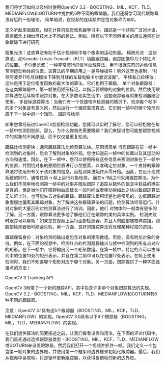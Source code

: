 我们将学习如何以及何时使用OpenCV 3.2 - BOOSTING，MIL，KCF，TLD，MEDIANFLOW和GOTURN中提供的6种不同的跟踪器。我们还将学习现代跟踪算法背后的一般理论。
简单地说，在视频的连续帧中定位对象称为`跟踪`。

定义听起来很直观，但在计算机视觉和机器学习中，跟踪是一个非常广泛的术语，涵盖概念上相似但技术上不同的想法。例如，所有以下不同但相关的想法通常在对象跟踪下进行研究

密集光流：这些算法有助于估计视频帧中每个像素的运动矢量。
稀疏光流：这些算法，如Kanade-Lucas-Tomashi（KLT）功能跟踪器，跟踪图像中几个特征点的位置。
卡尔曼滤波：一种非常流行的信号处理算法，用于根据先前的运动信息预测运动物体的位置。该算法的早期应用之一是导弹指导！另外这里也提到，“引导阿波罗11号月球模块下降到月球的车载电脑卡尔曼滤波器”。
平移和凸轮移位：这些是用于定位密度函数的最大值的算法。它们也用于跟踪。
单个对象跟踪器：在这类跟踪器中，第一帧使用矩形标记，以指示要跟踪的对象的位置。然后使用跟踪算法在后续帧中跟踪对象。在大多数现实生活中，这些跟踪器与对象检测器结合使用。
多目标追踪算法：当我们有一个快速物体检测器的情况下，检测每个帧中的多个对象是有意义的，然后运行一个跟踪查找算法，它识别一帧中的哪个矩形对应于下一帧中的一个矩形。
跟踪与检测

如果您曾经玩过OpenCV脸部检测功能，您就可以实时了解它，您可以轻松地在每一帧中检测到脸部。那么，为什么你首先需要跟踪？我们来探讨您可能想跟踪视频中的对象的不同原因，而不仅仅是重复检测。

跟踪比检测更快：通常跟踪算法比检测算法快。原因很简单 当您跟踪在前一帧中检测到的对象时，您会了解到对象的外观。您也知道前一帧中的位置以及其运动的方向和速度。因此，在下一帧中，您可以使用所有这些信息来预测对象在下一帧中的位置，并围绕对象的预期位置进行小型搜索，以准确定位对象。一个良好的跟踪算法将使用所有关于该对象的信息，而检测算法始终从零开始。因此，在设计高效系统的同时，通常在第 n 帧上运行对象检测， 而在n-1帧之间采用跟踪算法。为什么我们不简单地检测第一帧中的对象并随后跟踪？追踪从额外的信息中获益的确实是真的，但是当他们在障碍物后面延长一段时间或者移动得如此之快以致跟踪算法无法赶上时，也可能失去对象的跟踪。跟踪算法累积误差也是常见的，边框跟踪对象慢慢地偏离其跟踪对象。为了解决这些跟踪算法的问题，检测算法经常运行。针对对象的大量示例对检测算法进行了培训。因此，他们 对物体的一般类有更多的了解。另一方面，跟踪算法更多地了解他们正在跟踪的类的具体实例。
检测失败时跟踪可以帮助：如果您在视频上运行面部检测器，并且人的脸部被物体遮挡，则脸部检测器很可能会失败。另一方面，良好的跟踪算法将处理某种程度的遮挡。


跟踪保留身份：对象检测的输出是包含对象的矩形数组。但是，没有附加对象的身份。例如，在下面的视频中，检测红点的检测器将输出与帧中检测到的所有点对应的矩形。在下一帧中，它将输出另一个矩形数组。在第一帧中，特定的点可以由阵列中的位置10处的矩形表示，并且在第二帧中可以在位置17处表示。在帧上使用检测时，我们不知道哪个矩形对应于哪个对象。另一方面，跟踪提供了一种字面连接点的方法！

OpenCV 3 Tracking API

OpenCV 3附带了一个新的跟踪API，其中包含许多单个对象跟踪算法的实现。OpenCV 3.2 - BOOSTING，MIL，KCF，TLD，MEDIANFLOW和GOTURN有6种不同的跟踪器。

注意：OpenCV 3.1具有这5个跟踪器（BOOSTING，MIL，KCF，TLD，MEDIANFLOW）的实现。OpenCV 3.0具有以下4个跟踪器（BOOSTING，MIL，TLD，MEDIANFLOW）的实现。

在我们提供算法的简要描述之前，让我们看看设置和用法。在下面的评论代码中，我们首先通过选择跟踪器类型 - BOOSTING，MIL，KCF，TLD，MEDIANFLOW或GOTURN来设置跟踪器。然后我们打开一个视频并抓住一帧。我们定义一个包含第一帧对象的边界框，并使用第一个框架和边界框来初始化跟踪器。最后，我们从视频中读取帧，只是循环更新跟踪器，以获得当前帧的新的边界框。